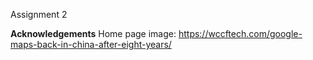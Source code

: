 Assignment 2

**Acknowledgements**
Home page image:
https://wccftech.com/google-maps-back-in-china-after-eight-years/